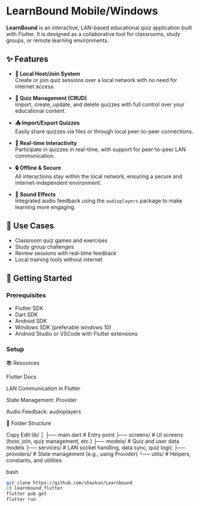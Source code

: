 # LearnBound Mobile/Windows

**LearnBound** is an interactive, LAN-based educational quiz application built with Flutter. It is designed as a collaborative tool for classrooms, study groups, or remote learning environments.

## ✨ Features

- **📡 Local Host/Join System**  
  Create or join quiz sessions over a local network with no need for internet access.

- **🧠 Quiz Management (CRUD)**  
  Import, create, update, and delete quizzes with full control over your educational content.

- **📤 Import/Export Quizzes**  
  Easily share quizzes via files or through local peer-to-peer connections.

- **📲 Real-time Interactivity**  
  Participate in quizzes in real-time, with support for peer-to-peer LAN communication.

- **🔒 Offline & Secure**  
  All interactions stay within the local network, ensuring a secure and internet-independent environment.

- **🔔 Sound Effects**  
  Integrated audio feedback using the `audioplayers` package to make learning more engaging.

## 🧩 Use Cases

- Classroom quiz games and exercises  
- Study group challenges  
- Review sessions with real-time feedback  
- Local training tools without internet

## 🚀 Getting Started

### Prerequisites

- Flutter SDK
- Dart SDK
- Android SDK
- Windows SDK (preferable windows 10)
- Android Studio or VSCode with Flutter extensions

### Setup
📚 Resources

Flutter Docs

LAN Communication in Flutter

State Management: Provider

Audio Feedback: audioplayers

📂 Folder Structure

Copy
Edit
lib/
│
├── main.dart              # Entry point
├── screens/               # UI screens (host, join, quiz management, etc.)
├── models/                # Quiz and user data models
├── services/              # LAN socket handling, data sync, quiz logic
├── providers/             # State management (e.g., using Provider)
└── utils/                 # Helpers, constants, and utilities

bash
```bash
git clone https://github.com/shazkun/Learnbound
cd learnbound_flutter
flutter pub get
flutter run




